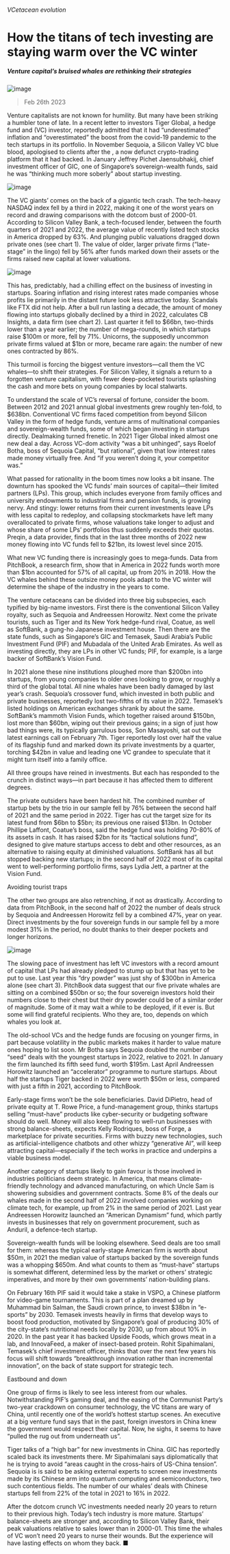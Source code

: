###### VCetacean evolution
# How the titans of tech investing are staying warm over the VC winter 
##### Venture capital’s bruised whales are rethinking their strategies 
![image](images/20230304_WBD001.jpg) 
> Feb 26th 2023 
Venture capitalists are not known for humility. But many have been striking a humbler tone of late. In a recent letter to investors Tiger Global, a hedge fund and  (VC) investor, reportedly admitted that it had “underestimated” inflation and “overestimated” the boost from the covid-19 pandemic to the tech startups in its portfolio. In November Sequoia, a Silicon Valley VC blue blood, apologised to clients after the , a now defunct crypto-trading platform that it had backed. In January Jeffrey Pichet Jaensubhakij, chief investment officer of GIC, one of Singapore’s sovereign-wealth funds, said he was “thinking much more soberly” about startup investing. 
![image](images/20230304_WBC138.png) 

The VC giants’  comes on the back of a gigantic tech crash. The tech-heavy NASDAQ index fell by a third in 2022, making it one of the worst years on record and drawing comparisons with the dotcom bust of 2000-01. According to Silicon Valley Bank, a tech-focused lender, between the fourth quarters of 2021 and 2022, the average value of recently listed tech stocks in America dropped by 63%. And plunging public valuations dragged down private ones (see chart 1). The value of older, larger private firms (“late-stage” in the lingo) fell by 56% after funds marked down their assets or the firms raised new capital at lower valuations.
![image](images/20230304_WBC133.png) 

This has, predictably, had a chilling effect on the business of investing in startups. Soaring inflation and rising interest rates made companies whose profits lie primarily in the distant future look less attractive today. Scandals like FTX did not help. After a bull run lasting a decade, the amount of money flowing into startups globally declined by a third in 2022, calculates CB Insights, a data firm (see chart 2). Last quarter it fell to $66bn, two-thirds lower than a year earlier; the number of mega-rounds, in which startups raise $100m or more, fell by 71%. Unicorns, the supposedly uncommon private firms valued at $1bn or more, became rare again: the number of new ones contracted by 86%.
This turmoil is forcing the biggest venture investors—call them the VC whales—to shift their strategies. For Silicon Valley, it signals a return to a forgotten venture capitalism, with fewer deep-pocketed tourists splashing the cash and more bets on young companies by local stalwarts.
To understand the scale of VC’s reversal of fortune, consider the boom. Between 2012 and 2021 annual global investments grew roughly ten-fold, to $638bn. Conventional VC firms faced competition from beyond Silicon Valley in the form of hedge funds, venture arms of multinational companies and sovereign-wealth funds, some of which began investing in startups directly. Dealmaking turned frenetic. In 2021 Tiger Global inked almost one new deal a day. Across VC-dom activity “was a bit unhinged”, says Roelof Botha, boss of Sequoia Capital, “but rational”, given that low interest rates made money virtually free. And “if you weren’t doing it, your competitor was.”
What passed for rationality in the boom times now looks a bit insane. The downturn has spooked the VC funds’ main sources of capital—their limited partners (LPs). This group, which includes everyone from family offices and university endowments to industrial firms and pension funds, is growing nervy. And stingy: lower returns from their current investments leave LPs with less capital to redeploy, and collapsing stockmarkets have left many overallocated to private firms, whose valuations take longer to adjust and whose share of some LPs’ portfolios thus suddenly exceeds their quotas. Preqin, a data provider, finds that in the last three months of 2022 new money flowing into VC funds fell to $21bn, its lowest level since 2015. 
What new VC funding there is increasingly goes to mega-funds. Data from PitchBook, a research firm, show that in America in 2022 funds worth more than $1bn accounted for 57% of all capital, up from 20% in 2018. How the VC whales behind these outsize money pools adapt to the VC winter will determine the shape of the industry in the years to come. 
The venture cetaceans can be divided into three big subspecies, each typified by big-name investors. First there is the conventional Silicon Valley royalty, such as Sequoia and Andreessen Horowitz. Next come the private tourists, such as Tiger and its New York hedge-fund rival, Coatue, as well as SoftBank, a gung-ho Japanese investment house. Then there are the state funds, such as Singapore’s GIC and Temasek, Saudi Arabia’s Public Investment Fund (PIF) and Mubadala of the United Arab Emirates. As well as investing directly, they are LPs in other VC funds; PIF, for example, is a large backer of SoftBank’s Vision Fund. 
In 2021 alone these nine institutions ploughed more than $200bn into startups, from young companies to older ones looking to grow, or roughly a third of the global total. All nine whales have been badly damaged by last year’s crash. Sequoia’s crossover fund, which invested in both public and private businesses, reportedly lost two-fifths of its value in 2022. Temasek’s listed holdings on American exchanges shrank by about the same. SoftBank’s mammoth Vision Funds, which together raised around $150bn, lost more than $60bn, wiping out their previous gains; in a sign of just how bad things were, its typically garrulous boss, Son Masayoshi, sat out the latest earnings call on February 7th. Tiger reportedly lost over half the value of its flagship fund and marked down its private investments by a quarter, torching $42bn in value and leading one VC grandee to speculate that it might turn itself into a family office. 
All three groups have reined in investments. But each has responded to the crunch in distinct ways—in part because it has affected them to different degrees. 
The private outsiders have been hardest hit. The combined number of startup bets by the trio in our sample fell by 76% between the second half of 2021 and the same period in 2022. Tiger has cut the target size for its latest fund from $6bn to $5bn; its previous one raised $13bn. In October Phillipe Laffont, Coatue’s boss, said the hedge fund was holding 70-80% of its assets in cash. It has raised $2bn for its “tactical solutions fund”, designed to give mature startups access to debt and other resources, as an alternative to raising equity at diminished valuations. SoftBank has all but stopped backing new startups; in the second half of 2022 most of its capital went to well-performing portfolio firms, says Lydia Jett, a partner at the Vision Fund. 
Avoiding tourist traps
The other two groups are also retrenching, if not as drastically. According to data from PitchBook, in the second half of 2022 the number of deals struck by Sequoia and Andreessen Horowitz fell by a combined 47%, year on year. Direct investments by the four sovereign funds in our sample fell by a more modest 31% in the period, no doubt thanks to their deeper pockets and longer horizons. 
![image](images/20230304_WBC134.png) 

The slowing pace of investment has left VC investors with a record amount of capital that LPs had already pledged to stump up but that has yet to be put to use. Last year this “dry powder” was just shy of $300bn in America alone (see chart 3). PitchBook data suggest that our five private whales are sitting on a combined $50bn or so; the four sovereign investors hold their numbers close to their chest but their dry powder could be of a similar order of magnitude. Some of it may wait a while to be deployed, if it ever is. But some will find grateful recipients. Who they are, too, depends on which whales you look at.
The old-school VCs and the hedge funds are focusing on younger firms, in part because volatility in the public markets makes it harder to value mature ones hoping to list soon. Mr Botha says Sequoia doubled the number of “seed” deals with the youngest startups in 2022, relative to 2021. In January the firm launched its fifth seed fund, worth $195m. Last April Andreessen Horowitz launched an “accelerator” programme to nurture startups. About half the startups Tiger backed in 2022 were worth $50m or less, compared with just a fifth in 2021, according to PitchBook.
Early-stage firms won’t be the sole beneficiaries. David DiPietro, head of private equity at T. Rowe Price, a fund-management group, thinks startups selling “must-have” products like cyber-security or budgeting software should do well. Money will also keep flowing to well-run businesses with strong balance-sheets, expects Kelly Rodriques, boss of Forge, a marketplace for private securities. Firms with buzzy new technologies, such as artificial-intelligence chatbots and other whizzy “generative AI”, will keep attracting capital—especially if the tech works in practice and underpins a viable business model. 
Another category of startups likely to gain favour is those involved in industries politicians deem strategic. In America, that means climate-friendly technology and advanced manufacturing, on which Uncle Sam is showering subsidies and government contracts. Some 8% of the deals our whales made in the second half of 2022 involved companies working on climate tech, for example, up from 2% in the same period of 2021. Last year Andreessen Horowitz launched an “American Dynamism” fund, which partly invests in businesses that rely on government procurement, such as Anduril, a defence-tech startup.
Sovereign-wealth funds will be looking elsewhere. Seed deals are too small for them: whereas the typical early-stage American firm is worth about $50m, in 2021 the median value of startups backed by the sovereign funds was a whopping $650m. And what counts to them as “must-have” startups is somewhat different, determined less by the market or others’ strategic imperatives, and more by their own governments’ nation-building plans.
On February 16th PIF said it would take a stake in VSPO, a Chinese platform for video-game tournaments. This is part of a plan dreamed up by Muhammad bin Salman, the Saudi crown prince, to invest $38bn in “e-sports” by 2030. Temasek invests heavily in firms that develop ways to boost food production, motivated by Singapore’s goal of producing 30% of the city-state’s nutritional needs locally by 2030, up from about 10% in 2020. In the past year it has backed Upside Foods, which grows meat in a lab, and InnovaFeed, a maker of insect-based protein. Rohit Sipahimalani, Temasek’s chief investment officer, thinks that over the next few years his focus will shift towards “breakthrough innovation rather than incremental innovation”, on the back of state support for strategic tech. 
Eastbound and down
One group of firms is likely to see less interest from our whales. Notwithstanding PIF’s gaming deal, and the easing of the Communist Party’s two-year crackdown on consumer technology, the VC titans are wary of China, until recently one of the world’s hottest startup scenes. An executive at a big venture fund says that in the past, foreign investors in China knew the government would respect their capital. Now, he sighs, it seems to have “pulled the rug out from underneath us”.
Tiger talks of a “high bar” for new investments in China. GIC has reportedly scaled back its investments there. Mr Sipahimalani says diplomatically that he is trying to avoid “areas caught in the cross-hairs of US-China tension”. Sequoia is is said to be asking external experts to screen new investments made by its Chinese arm into quantum computing and semiconductors, two such contentious fields. The number of our whales’ deals with Chinese startups fell from 22% of the total in 2021 to 16% in 2022. 
After the dotcom crunch VC investments needed nearly 20 years to return to their previous high. Today’s tech industry is more mature. Startups’ balance-sheets are stronger and, according to Silicon Valley Bank, their peak valuations relative to sales lower than in 2000-01. This time the whales of VC won’t need 20 years to nurse their wounds. But the experience will have lasting effects on whom they back. ■

